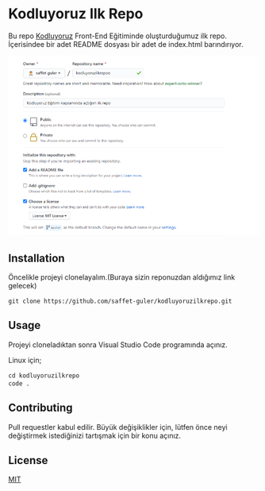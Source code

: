 # Kodluyoruz Ilk Repo
Bu repo [Kodluyoruz](https://www.kodluyoruz.org/) Front-End Eğitiminde oluşturduğumuz ilk repo. İçerisindee bir adet README dosyası bir adet de index.html barındırıyor.

![github](figures/kodluyoruz.png)

## Installation

Öncelikle projeyi clonelayalım.(Buraya sizin reponuzdan aldığımız link gelecek)

```
git clone https://github.com/saffet-guler/kodluyoruzilkrepo.git
```

## Usage

Projeyi cloneladıktan sonra Visual Studio Code programında açınız.

Linux için;

```
cd kodluyoruzilkrepo
code .
```

## Contributing

Pull requestler kabul edilir. Büyük değişiklikler için, lütfen önce neyi değiştirmek istediğinizi tartışmak için bir konu açınız.

## License

[MIT](https://choosealicense.com/licenses/mit/)




